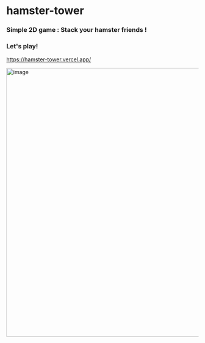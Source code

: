 # hamster-tower

### Simple 2D game : Stack your hamster friends ! 

### Let's play!
https://hamster-tower.vercel.app/

<img width="652" height="702" alt="image" src="https://github.com/user-attachments/assets/95cc382c-7d5e-4ceb-a5f7-424a651ecd70" />

